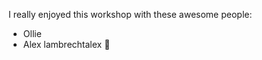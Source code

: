 I really enjoyed this workshop with these awesome people: 
* Ollie
* Alex lambrechtalex :raised_hands:
